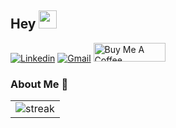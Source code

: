 ## Hey <img src="https://github.com/TheDudeThatCode/TheDudeThatCode/blob/master/Assets/Hi.gif" width="29px">

[![Linkedin](https://img.shields.io/badge/Linkedin-0077B5?style=for-the-badge&logo=linkedin&logoColor=white)](https://www.linkedin.com/in/alina-glumova-67b0b292)
[![Gmail](https://img.shields.io/badge/Gmail-D14836?style=for-the-badge&logo=gmail&logoColor=white)](mailto:alina.glumova@gmail.com)
<a href="https://www.buymeacoffee.com/puggydev" target="_blank"><img src="https://cdn.buymeacoffee.com/buttons/v2/default-green.png" alt="Buy Me A Coffee" style="height: 30px !important;width: 115px !important;" ></a>

### About Me 🚀

                                                                                                                                  
<table>
</td>
  <td width="100%" align="center">
<img alt="streak" src="https://streak-stats.demolab.com?user=aglumova&theme=highcontrast&hide_border=true" />
</td>
</table>
 
